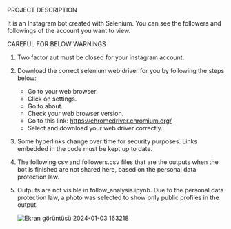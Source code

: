 PROJECT DESCRIPTION

It is an Instagram bot created with Selenium. You can see the followers and followings of the account you want to view.

CAREFUL FOR BELOW WARNINGS

1) Two factor aut must be closed for your instagram account.

2) Download the correct selenium web driver for you by following the steps below:
    * Go to your web browser.
    * Click on settings.
    * Go to about.
    * Check your web browser version.
    * Go to this link: https://chromedriver.chromium.org/ 
    * Select and download your web driver correctly.
      
3) Some hyperlinks change over time for security purposes. Links embedded in the code must be kept up to date.
4) The following.csv and followers.csv files that are the outputs when the bot is finished are not shared here, based on the personal data protection law.
5) Outputs are not visible in follow_analysis.ipynb. Due to the personal data protection law, a photo was selected to show only public profiles in the output.

   
   ![Ekran görüntüsü 2024-01-03 163218](https://github.com/anilkilicweb/selenium_instagram_bot/assets/127887315/effa2e0b-e9d3-4f28-ba14-075549daacad)
